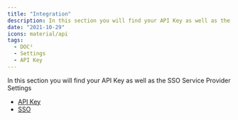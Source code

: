 ```yaml
---
title: "Integration"
description: In this section you will find your API Key as well as the SSO Service Provider Settings in DOC².
date: "2021-10-29"
icons: material/api
tags:
  - DOC²
  - Settings
  - API Key
---
```


In this section you will find your API Key as well as the SSO Service Provider Settings

- [API Key](/doc2/settings/integration/api-integration)
- [SSO](/doc2/settings-sso-settings/)
